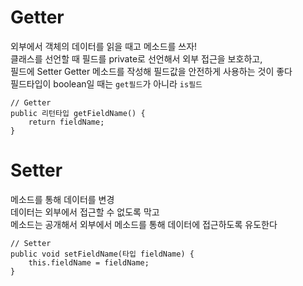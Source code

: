 # Getter
외부에서 객체의 데이터를 읽을 때고 메소드를 쓰자! <br>
클래스를 선언할 때 필드를 private로 선언해서 외부 접근을 보호하고,<br>
필드에 Setter Getter 메소드를 작성해 필드값을 안전하게 사용하는 것이 좋다 <br>
필드타입이 boolean일 때는 ```get필드```가 아니라 ```is필드```
```
// Getter
public 리턴타입 getFieldName() {
    return fieldName;
}
```

# Setter
메소드를 통해 데이터를 변경 <br>
데이터는 외부에서 접근할 수 없도록 막고 <br>
메소드는 공개해서 외부에서 메소드를 통해 데이터에 접근하도록 유도한다
```
// Setter
public void setFieldName(타입 fieldName) {
    this.fieldName = fieldName;
}
```